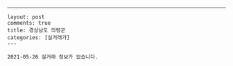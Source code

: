 ---
    layout: post
    comments: true
    title: 경상남도 의령군
    categories: [실거래가]
    ---

    2021-05-26 실거래 정보가 없습니다.

    